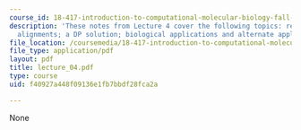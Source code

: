 ```yaml
---
course_id: 18-417-introduction-to-computational-molecular-biology-fall-2004
description: 'These notes from Lecture 4 cover the following topics: recurrence; formalization;
  alignments; a DP solution; biological applications and alternate applications.'
file_location: /coursemedia/18-417-introduction-to-computational-molecular-biology-fall-2004/f40927a448f09136e1fb7bbdf28fca2a_lecture_04.pdf
file_type: application/pdf
layout: pdf
title: lecture_04.pdf
type: course
uid: f40927a448f09136e1fb7bbdf28fca2a

---
```

None